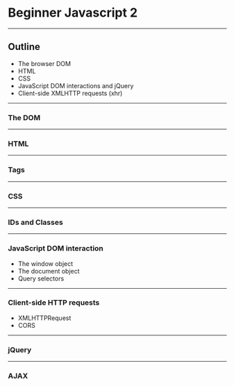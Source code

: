 # Beginner Javascript 2

---

## Outline
- The browser DOM
- HTML
- CSS
- JavaScript DOM interactions and jQuery
- Client-side XMLHTTP requests (xhr)

---

### The DOM

---

### HTML

----

### Tags

---

### CSS

---

### IDs and Classes

---

### JavaScript DOM interaction
- The window object
- The document object
- Query selectors

---

### Client-side HTTP requests
- XMLHTTPRequest
- CORS

---

### jQuery

----

### AJAX
